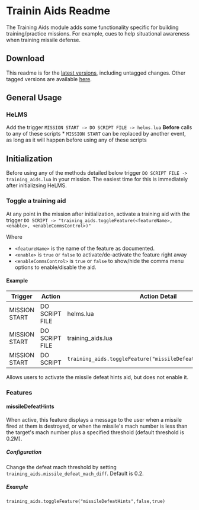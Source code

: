 # Trainin Aids Readme

The Training Aids module adds some functionality specific for building training/practice missions. For example, cues to help situational awareness when training missile defense.

## Download
This readme is for the [latest versions](https://github.com/HappyGnome/DCS_Scripts/releases/tag/Latest), including untagged changes. Other tagged versions are available [here](https://github.com/HappyGnome/DCS_Scripts/tags).

## General Usage

### HeLMS
Add the trigger `MISSION START -> DO SCRIPT FILE -> helms.lua`
**Before** calls to any of these scripts
\* `MISSION START` can be replaced by another event, as long as it will happen before using any of these scripts

## Initialization

Before using any of the methods detailed below trigger `DO SCRIPT FILE -> training_aids.lua` in your mission. The easiest time for this is immediately after initializsing HeLMS.

### Toggle a training aid

At any point in the mission after initialization, activate a training aid with the trigger `DO SCRIPT -> "training_aids.toggleFeature(<featureName>,<enable>, <enableCommsControl>)"` 

Where
* `<featureName>` is the name of the feature as documented.
* `<enable>` is `true` or `false` to activate/de-activate the feature right away
* `<enableCommsControl>` is `true` or `false` to show/hide the comms menu options to enable/disable the aid.

#### Example

|Trigger|Action|Action Detail|
|---|---|---|
|MISSION START|DO SCRIPT FILE|helms.lua|
|MISSION START|DO SCRIPT FILE|training_aids.lua|
|MISSION START|DO SCRIPT|`training_aids.toggleFeature("missileDefeatHints",false,true)`|

Allows users to activate the missile defeat hints aid, but does not enable it.

### Features

#### missileDefeatHints

When active, this feature displays a message to the user when a missile fired at them is destroyed, or when the missile's mach number is less than the target's mach number plus a specified threshold (default threshold is 0.2M).

##### Configuration 
Change the defeat mach threshold by setting `training_aids.missile_defeat_mach_diff`. Default is 0.2.

##### Example
`training_aids.toggleFeature("missileDefeatHints",false,true)`